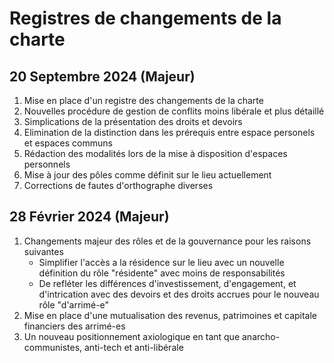 # Registres de changements de la charte

## 20 Septembre 2024 (Majeur)

1. Mise en place d'un registre des changements de la charte
2. Nouvelles procédure de gestion de conflits moins libérale et plus détaillé
3. Simplications de la présentation des droits et devoirs
4. Elimination de la distinction dans les prérequis entre espace personels et espaces communs 
5. Rédaction des modalités lors de la mise à disposition d'espaces personnels
6. Mise à jour des pôles comme définit sur le lieu actuellement
7. Corrections de fautes d'orthographe diverses

## 28 Février 2024 (Majeur)

1. Changements majeur des rôles et de la gouvernance pour les raisons suivantes
	- Simplifier l'accès a la résidence sur le lieu avec un nouvelle définition du rôle "résidente" avec moins de responsabilités
	- De refléter les différences d'investissement, d'engagement, et d'intrication avec des devoirs et des droits accrues pour le nouveau rôle "d'arrimé-e"
2. Mise en place d'une mutualisation des revenus, patrimoines et capitale financiers des arrimé-es 
3. Un nouveau positionnement axiologique en tant que anarcho-communistes, anti-tech et anti-libérale